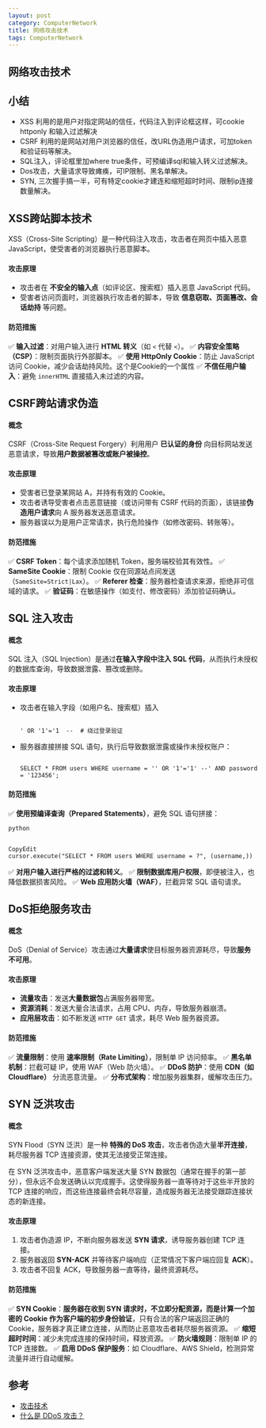 ```yaml
---
layout: post
category: ComputerNetwork
title: 网络攻击技术
tags: ComputerNetwork
---
```


## 网络攻击技术

## 小结

- XSS 利用的是用户对指定网站的信任，代码注入到评论框这样，可cookie httponly 和输入过滤解决
- CSRF 利用的是网站对用户浏览器的信任，改URL伪造用户请求，可加token和验证码等解决。
- SQL注入，评论框里加where true条件，可预编译sql和输入转义过滤解决。
- Dos攻击，大量请求导致瘫痪，可IP限制、黑名单解决。
- SYN, 三次握手搞一半，可有特定cookie才建连和缩短超时时间、限制ip连接数量解决。



## XSS跨站脚本技术

XSS（Cross-Site Scripting）是一种代码注入攻击，攻击者在网页中插入恶意 JavaScript，使受害者的浏览器执行恶意脚本。

#### **攻击原理**

- 攻击者在 **不安全的输入点**（如评论区、搜索框）插入恶意 JavaScript 代码。
- 受害者访问页面时，浏览器执行攻击者的脚本，导致 **信息窃取、页面篡改、会话劫持** 等问题。

#### **防范措施**

✅ **输入过滤**：对用户输入进行 **HTML 转义**（如 `<` 代替 `<`）。
✅ **内容安全策略（CSP）**：限制页面执行外部脚本。
✅ **使用 HttpOnly Cookie**：防止 JavaScript 访问 Cookie，减少会话劫持风险。这个是Cookie的一个属性
✅ **不信任用户输入**：避免 `innerHTML` 直接插入未过滤的内容。



## CSRF跨站请求伪造

#### **概念**

CSRF（Cross-Site Request Forgery）利用用户 **已认证的身份** 向目标网站发送恶意请求，导致**用户数据被篡改或账户被操控**。

#### **攻击原理**

- 受害者已登录某网站 A，并持有有效的 Cookie。
- 攻击者诱导受害者点击恶意链接（或访问带有 CSRF 代码的页面），该链接**伪造用户请求**向 A 服务器发送恶意请求。
- 服务器误以为是用户正常请求，执行危险操作（如修改密码、转账等）。

#### **防范措施**

✅ **CSRF Token**：每个请求添加随机 Token，服务端校验其有效性。
✅ **SameSite Cookie**：限制 Cookie 仅在同源站点间发送（`SameSite=Strict|Lax`）。
✅ **Referer 检查**：服务器检查请求来源，拒绝非可信域的请求。
✅ **验证码**：在敏感操作（如支付、修改密码）添加验证码确认。



## SQL 注入攻击

#### **概念**

SQL 注入（SQL Injection）是通过**在输入字段中注入 SQL 代码**，从而执行未授权的数据库查询，导致数据泄露、篡改或删除。

#### **攻击原理**

- 攻击者在输入字段（如用户名、搜索框）插入 

  ```
  
  ' OR '1'='1  --  # 绕过登录验证
  ```

- 服务器直接拼接 SQL 语句，执行后导致数据泄露或操作未授权账户：

  ```
  
  SELECT * FROM users WHERE username = '' OR '1'='1' --' AND password = '123456';
  ```

#### **防范措施**

✅ **使用预编译查询（Prepared Statements）**，避免 SQL 语句拼接：

```
python


CopyEdit
cursor.execute("SELECT * FROM users WHERE username = ?", (username,))
```

✅ **对用户输入进行严格的过滤和转义**。
✅ **限制数据库用户权限**，即便被注入，也降低数据损害风险。
✅ **Web 应用防火墙（WAF）**，拦截异常 SQL 语句请求。





## DoS拒绝服务攻击

#### **概念**

DoS（Denial of Service）攻击通过**大量请求**使目标服务器资源耗尽，导致**服务不可用**。

#### **攻击原理**

- **流量攻击**：发送**大量数据包**占满服务器带宽。
- **资源消耗**：发送大量合法请求，占用 CPU、内存，导致服务器崩溃。
- **应用层攻击**：如不断发送 `HTTP GET` 请求，耗尽 Web 服务器资源。

#### **防范措施**

✅ **流量限制**：使用 **速率限制（Rate Limiting）**，限制单 IP 访问频率。
✅ **黑名单机制**：拦截可疑 IP，使用 WAF（Web 防火墙）。
✅ **DDoS 防护**：使用 **CDN（如 Cloudflare）** 分流恶意流量。
✅ **分布式架构**：增加服务器集群，缓解攻击压力。





## SYN 泛洪攻击

#### **概念**

SYN Flood（SYN 泛洪）是一种 **特殊的 DoS 攻击**，攻击者伪造大量**半开连接**，耗尽服务器 TCP 连接资源，使其无法接受正常连接。

在 SYN 泛洪攻击中，恶意客户端发送大量 SYN 数据包（通常在握手的第一部分），但永远不会发送确认以完成握手。这使得服务器一直等待对于这些半开放的 TCP 连接的响应，而这些连接最终会耗尽容量，造成服务器无法接受跟踪连接状态的新连接。

#### **攻击原理**

1. 攻击者伪造源 IP，不断向服务器发送 **SYN 请求**，诱导服务器创建 TCP 连接。
2. 服务器返回 **SYN-ACK** 并等待客户端响应（正常情况下客户端应回复 **ACK**）。
3. 攻击者不回复 ACK，导致服务器一直等待，最终资源耗尽。

#### **防范措施**

✅ **SYN Cookie**：**服务器在收到 SYN 请求时，不立即分配资源，而是计算一个加密的 Cookie 作为客户端的初步身份验证**，只有合法的客户端返回正确的 Cookie，服务器才真正建立连接，从而防止恶意攻击者耗尽服务器资源。
✅ **缩短超时时间**：减少未完成连接的保持时间，释放资源。
✅ **防火墙规则**：限制单 IP 的 TCP 连接数。
✅ **启用 DDoS 保护服务**：如 Cloudflare、AWS Shield，检测异常流量并进行自动缓解。



## 参考

- [攻击技术](http://www.cyc2018.xyz/%E5%85%B6%E5%AE%83/%E7%B3%BB%E7%BB%9F%E8%AE%BE%E8%AE%A1/%E6%94%BB%E5%87%BB%E6%8A%80%E6%9C%AF.html#%E4%B8%80%E3%80%81%E8%B7%A8%E7%AB%99%E8%84%9A%E6%9C%AC%E6%94%BB%E5%87%BB)
- [什么是 DDoS 攻击？](https://www.akamai.com/zh/our-thinking/ddos)

